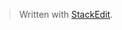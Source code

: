 


> Written with [StackEdit](https://stackedit.io/).
<!--stackedit_data:
eyJoaXN0b3J5IjpbNzMxMjk4MTk5XX0=
-->